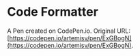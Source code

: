 # Code Formatter

A Pen created on CodePen.io. Original URL: [https://codepen.io/artemisv/pen/ExGBogN](https://codepen.io/artemisv/pen/ExGBogN).

